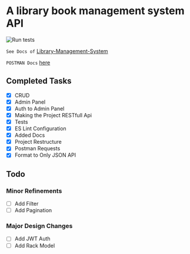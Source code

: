 # A library book management system API #

![Run tests](https://github.com/Swarag-N/Library-Management-System/workflows/Run%20tests/badge.svg)

`See Docs of` [Library-Management-System](https://swarag-n.github.io/Library-Management-System/)

`POSTMAN Docs` [here]('postman/postman.md')

## Completed Tasks ##

- [x] CRUD
- [x] Admin Panel
- [x] Auth to Admin Panel
- [x] Making the Project RESTfull Api
- [x] Tests
- [x] ES Lint Configuration
- [X] Added Docs
- [x] Project Restructure
- [x] Postman Requests
- [x] Format to Only JSON API

## Todo ##

### Minor Refinements ###

- [ ] Add Filter
- [ ] Add Pagination

### Major Design Changes ###

- [ ] Add JWT Auth
- [ ] Add Rack Model
